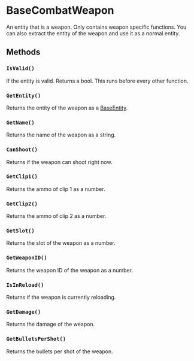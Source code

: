 # BaseCombatWeapon

An entity that is a weapon. Only contains weapon specific functions.
You can also extract the entity of the weapon and use it as a normal entity.

## Methods

### `IsValid()`

If the entity is valid. Returns a bool. This runs before every other function.

### `GetEntity()`

Returns the entity of the weapon as a [BaseEntity](entity.md).

### `GetName()`

Returns the name of the weapon as a string.

### `CanShoot()`

Returns if the weapon can shoot right now.

### `GetClip1()`

Returns the ammo of clip 1 as a number.

### `GetClip2()`

Returns the ammo of clip 2 as a number.

### `GetSlot()`

Returns the slot of the weapon as a number.

### `GetWeaponID()`

Returns the weapon ID of the weapon as a number.

### `IsInReload()`

Returns if the weapon is currently reloading.

### `GetDamage()`

Returns the damage of the weapon.

### `GetBulletsPerShot()`

Returns the bullets per shot of the weapon.
